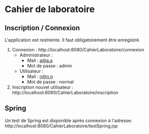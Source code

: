 # Cahier de laboratoire


## Inscription / Connexion
L'application est restreinte. Il faut obligatoirement être enregistré.  

1. Connexion  : http://localhost:8080/CahierLaboratoire/connexion
    - Administrateur : 
        - Mail : a@a.a
        - Mot de passe : admin
    - Utilisateur : 
        - Mail : n@n.n
        - Mot de passe : normal
2. Inscription nouvel utilisateur : http://localhost:8080/CahierLaboratoire/inscription

## Spring
Un test de Spring est disponible après connexion à l'adresse: 
http://localhost:8080/CahierLaboratoire/testSpring.jsp
